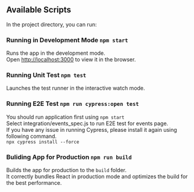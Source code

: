 ## Available Scripts

In the project directory, you can run:

### Running in Development Mode `npm start`

Runs the app in the development mode.<br />
Open [http://localhost:3000](http://localhost:3000) to view it in the browser.

### Running Unit Test `npm test`

Launches the test runner in the interactive watch mode.<br />


### Running E2E Test `npm run cypress:open test`

You should run application first using `npm start`<br/>
Select integration/events_spec.js to run E2E test for events page.<br/>
If you have any issue in running Cypress, please install it again using following command.<br/>
`npx cypress install --force`

### Buliding App for Production `npm run build`

Builds the app for production to the `build` folder.<br />
It correctly bundles React in production mode and optimizes the build for the best performance.